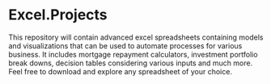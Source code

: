 # Excel.Projects
This repository will contain advanced excel spreadsheets containing models and visualizations that can be used to automate processes for various business.
It includes mortgage repayment calculators, investment portfolio break downs, decision tables considering various inputs and much more. Feel free to download and explore any spreadsheet of your choice.
